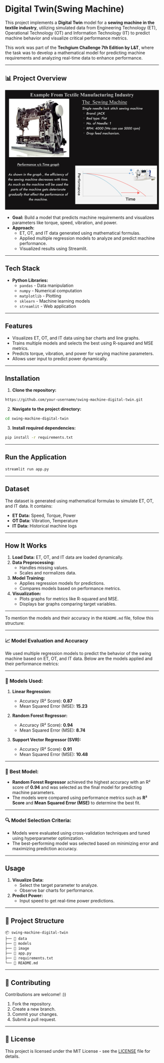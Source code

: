 # Digital Twin(Swing Machine)

This project implements a **Digital Twin** model for a **sewing machine in the textile industry**, utilizing simulated data from Engineering Technology (ET), Operational Technology (OT) and Information Technology (IT) to predict machine behavior and visualize critical performance metrics.

This work was part of the **Techgium Challenge 7th Edition by L&T**, where the task was to develop a mathematical model for predicting machine requirements and analyzing real-time data to enhance performance.

---

## 📊 Project Overview

![Swing Machine Overview](swing-machine.jpg)

- **Goal:** Build a model that predicts machine requirements and visualizes parameters like torque, speed, vibration, and power.
- **Approach:**
  - ET, OT, and IT data generated using mathematical formulas.
  - Applied multiple regression models to analyze and predict machine performance.
  - Visualized results using Streamlit.

---

## Tech Stack

- **Python Libraries:**
  - `pandas` - Data manipulation
  - `numpy` - Numerical computation
  - `matplotlib` - Plotting
  - `sklearn` - Machine learning models
  - `streamlit` - Web application

---

## Features

- Visualizes ET, OT, and IT data using bar charts and line graphs.
- Trains multiple models and selects the best using R-squared and MSE metrics.
- Predicts torque, vibration, and power for varying machine parameters.
- Allows user input to predict power dynamically.

---

## Installation

1. **Clone the repository:**
```bash
https://github.com/your-username/swing-machine-digital-twin.git
```

2. **Navigate to the project directory:**
```bash
cd swing-machine-digital-twin
```

3. **Install required dependencies:**
```bash
pip install -r requirements.txt
```

---

## Run the Application

```bash
streamlit run app.py
```

---

## Dataset

The dataset is generated using mathematical formulas to simulate ET, OT, and IT data. It contains:
- **ET Data:** Speed, Torque, Power
- **OT Data:** Vibration, Temperature
- **IT Data:** Historical machine logs

---

## How It Works

1. **Load Data:** ET, OT, and IT data are loaded dynamically.
2. **Data Preprocessing:**
   - Handles missing values.
   - Scales and normalizes data.
3. **Model Training:**
   - Applies regression models for predictions.
   - Compares models based on performance metrics.
4. **Visualization:**
   - Plots graphs for metrics like R-squared and MSE.
   - Displays bar graphs comparing target variables.

---

To mention the models and their accuracy in the `README.md` file, follow this structure:

---

### 📈 **Model Evaluation and Accuracy**

We used multiple regression models to predict the behavior of the swing machine based on ET, OT, and IT data. Below are the models applied and their performance metrics:

---

### 🧠 **Models Used:**

1. **Linear Regression:**
   - Accuracy (R² Score): **0.87**
   - Mean Squared Error (MSE): **15.23**

2. **Random Forest Regressor:**
   - Accuracy (R² Score): **0.94**
   - Mean Squared Error (MSE): **8.74**

3. **Support Vector Regressor (SVR):**
   - Accuracy (R² Score): **0.91**
   - Mean Squared Error (MSE): **10.48**

---

### 🎯 **Best Model:**
- **Random Forest Regressor** achieved the highest accuracy with an R² score of **0.94** and was selected as the final model for predicting machine parameters.
- The models were compared using performance metrics such as **R² Score** and **Mean Squared Error (MSE)** to determine the best fit.

---

### 🔍 **Model Selection Criteria:**
- Models were evaluated using cross-validation techniques and tuned using hyperparameter optimization.
- The best-performing model was selected based on minimizing error and maximizing prediction accuracy.

---

## Usage

1. **Visualize Data:**
   - Select the target parameter to analyze.
   - Observe bar charts for performance.
2. **Predict Power:**
   - Input speed to get real-time power predictions.

---

## 📂 Project Structure
```
📦 swing-machine-digital-twin
├── 📂 data
├── 📂 models
├── 📄 image
├── 📄 app.py
├── 📄 requirements.txt
└── 📄 README.md
```

---

## 🤝 Contributing

Contributions are welcome! :))

1. Fork the repository.
2. Create a new branch.
3. Commit your changes.
4. Submit a pull request.

---

## 📜 License

This project is licensed under the MIT License - see the [LICENSE](LICENSE) file for details.

